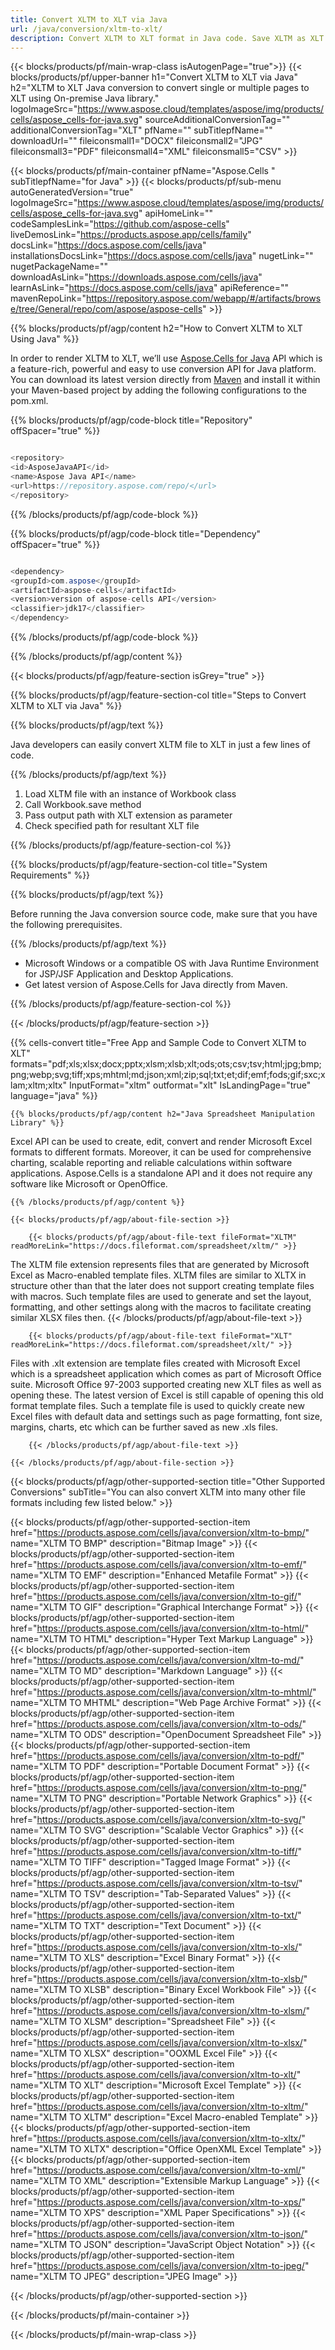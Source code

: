 ```yaml
---
title: Convert XLTM to XLT via Java 
url: /java/conversion/xltm-to-xlt/
description: Convert XLTM to XLT format in Java code. Save XLTM as XLT using Java.
---
```


{{< blocks/products/pf/main-wrap-class isAutogenPage="true">}}
{{< blocks/products/pf/upper-banner h1="Convert XLTM to XLT via Java" h2="XLTM to XLT Java conversion to convert single or multiple pages to XLT using On-premise Java library." logoImageSrc="https://www.aspose.cloud/templates/aspose/img/products/cells/aspose_cells-for-java.svg" sourceAdditionalConversionTag="" additionalConversionTag="XLT" pfName="" subTitlepfName="" downloadUrl="" fileiconsmall1="DOCX" fileiconsmall2="JPG" fileiconsmall3="PDF" fileiconsmall4="XML" fileiconsmall5="CSV" >}}

{{< blocks/products/pf/main-container pfName="Aspose.Cells " subTitlepfName="for Java" >}}
{{< blocks/products/pf/sub-menu autoGeneratedVersion="true" logoImageSrc="https://www.aspose.cloud/templates/aspose/img/products/cells/aspose_cells-for-java.svg" apiHomeLink="" codeSamplesLink="https://github.com/aspose-cells" liveDemosLink="https://products.aspose.app/cells/family" docsLink="https://docs.aspose.com/cells/java" installationsDocsLink="https://docs.aspose.com/cells/java" nugetLink="" nugetPackageName="" downloadAsLink="https://downloads.aspose.com/cells/java" learnAsLink="https://docs.aspose.com/cells/java" apiReference="" mavenRepoLink="https://repository.aspose.com/webapp/#/artifacts/browse/tree/General/repo/com/aspose/aspose-cells" >}}

{{% blocks/products/pf/agp/content h2="How to Convert XLTM to XLT Using Java" %}}

 In order to render XLTM to XLT, we’ll use
 [Aspose.Cells for Java](https://products.aspose.com/cells/java) 
 API which is a feature-rich, powerful and easy to use conversion API for Java platform. You can download its latest version directly from
 [Maven](https://repository.aspose.com/webapp/#/artifacts/browse/tree/General/repo/com/aspose/aspose-cells) 
 and install it within your Maven-based project by adding the following configurations to the pom.xml.

{{% blocks/products/pf/agp/code-block title="Repository" offSpacer="true" %}}

```cs

<repository>
<id>AsposeJavaAPI</id>
<name>Aspose Java API</name>
<url>https://repository.aspose.com/repo/</url>
</repository>

```

{{% /blocks/products/pf/agp/code-block %}}

{{% blocks/products/pf/agp/code-block title="Dependency" offSpacer="true" %}}

```cs

<dependency>
<groupId>com.aspose</groupId>
<artifactId>aspose-cells</artifactId>
<version>version of aspose-cells API</version>
<classifier>jdk17</classifier>
</dependency>

```

{{% /blocks/products/pf/agp/code-block %}}

{{% /blocks/products/pf/agp/content %}}

{{< blocks/products/pf/agp/feature-section isGrey="true" >}}

{{% blocks/products/pf/agp/feature-section-col title="Steps to Convert XLTM to XLT via Java" %}}

{{% blocks/products/pf/agp/text %}}

 Java developers can easily convert XLTM file to XLT in just a few lines of code.

{{% /blocks/products/pf/agp/text %}}

1.  Load XLTM file with an instance of Workbook class
1.  Call Workbook.save method
1.  Pass output path with XLT extension as parameter
1.  Check specified path for resultant XLT file

{{% /blocks/products/pf/agp/feature-section-col %}}

{{% blocks/products/pf/agp/feature-section-col title="System Requirements" %}}

{{% blocks/products/pf/agp/text %}}

 Before running the Java conversion source code, make sure that you have the following prerequisites.

{{% /blocks/products/pf/agp/text %}}

- Microsoft Windows or a compatible OS with Java Runtime Environment for JSP/JSF Application and Desktop Applications.
- Get latest version of Aspose.Cells for Java directly from Maven.

{{% /blocks/products/pf/agp/feature-section-col %}}

{{< /blocks/products/pf/agp/feature-section >}}

{{% cells-convert title="Free App and Sample Code to Convert XLTM to XLT" formats="pdf;xls;xlsx;docx;pptx;xlsm;xlsb;xlt;ods;ots;csv;tsv;html;jpg;bmp;png;webp;svg;tiff;xps;mhtml;md;json;xml;zip;sql;txt;et;dif;emf;fods;gif;sxc;xlam;xltm;xltx" InputFormat="xltm" outformat="xlt" IsLandingPage="true" language="java" %}}

<!-- aboutfile Starts -->

    {{% blocks/products/pf/agp/content h2="Java Spreadsheet Manipulation Library" %}}

 Excel API can be used to create, edit, convert and render Microsoft Excel formats to different formats. Moreover, it can be used for comprehensive charting, scalable reporting and reliable calculations within software applications. Aspose.Cells is a standalone API and it does not require any software like Microsoft or OpenOffice.  

    {{% /blocks/products/pf/agp/content %}}

    {{< blocks/products/pf/agp/about-file-section >}}

        {{< blocks/products/pf/agp/about-file-text fileFormat="XLTM" readMoreLink="https://docs.fileformat.com/spreadsheet/xltm/" >}}
The XLTM file extension represents files that are generated by Microsoft Excel as Macro-enabled template files. XLTM files are similar to XLTX in structure other than that the later does not support creating template files with macros. Such template files are used to generate and set the layout, formatting, and other settings along with the macros to facilitate creating similar XLSX files then.
        {{< /blocks/products/pf/agp/about-file-text >}}

        {{< blocks/products/pf/agp/about-file-text fileFormat="XLT" readMoreLink="https://docs.fileformat.com/spreadsheet/xlt/" >}}
Files with .xlt extension are template files created with Microsoft Excel which is a spreadsheet application which comes as part of Microsoft Office suite. Microsoft Office 97-2003 supported creating new XLT files as well as opening these. The latest version of Excel is still capable of opening this old format template files. Such a template file is used to quickly create new Excel files with default data and settings such as page formatting, font size, margins, charts, etc which can be further saved as new .xls files.

        {{< /blocks/products/pf/agp/about-file-text >}}

    {{< /blocks/products/pf/agp/about-file-section >}}

<!-- aboutfile Ends -->

{{< blocks/products/pf/agp/other-supported-section title="Other Supported Conversions" subTitle="You can also convert XLTM into many other file formats including few listed below." >}}

{{< blocks/products/pf/agp/other-supported-section-item href="https://products.aspose.com/cells/java/conversion/xltm-to-bmp/" name="XLTM TO BMP" description="Bitmap Image" >}}
{{< blocks/products/pf/agp/other-supported-section-item href="https://products.aspose.com/cells/java/conversion/xltm-to-emf/" name="XLTM TO EMF" description="Enhanced Metafile Format" >}}
{{< blocks/products/pf/agp/other-supported-section-item href="https://products.aspose.com/cells/java/conversion/xltm-to-gif/" name="XLTM TO GIF" description="Graphical Interchange Format" >}}
{{< blocks/products/pf/agp/other-supported-section-item href="https://products.aspose.com/cells/java/conversion/xltm-to-html/" name="XLTM TO HTML" description="Hyper Text Markup Language" >}}
{{< blocks/products/pf/agp/other-supported-section-item href="https://products.aspose.com/cells/java/conversion/xltm-to-md/" name="XLTM TO MD" description="Markdown Language" >}}
{{< blocks/products/pf/agp/other-supported-section-item href="https://products.aspose.com/cells/java/conversion/xltm-to-mhtml/" name="XLTM TO MHTML" description="Web Page Archive Format" >}}
{{< blocks/products/pf/agp/other-supported-section-item href="https://products.aspose.com/cells/java/conversion/xltm-to-ods/" name="XLTM TO ODS" description="OpenDocument Spreadsheet File" >}}
{{< blocks/products/pf/agp/other-supported-section-item href="https://products.aspose.com/cells/java/conversion/xltm-to-pdf/" name="XLTM TO PDF" description="Portable Document Format" >}}
{{< blocks/products/pf/agp/other-supported-section-item href="https://products.aspose.com/cells/java/conversion/xltm-to-png/" name="XLTM TO PNG" description="Portable Network Graphics" >}}
{{< blocks/products/pf/agp/other-supported-section-item href="https://products.aspose.com/cells/java/conversion/xltm-to-svg/" name="XLTM TO SVG" description="Scalable Vector Graphics" >}}
{{< blocks/products/pf/agp/other-supported-section-item href="https://products.aspose.com/cells/java/conversion/xltm-to-tiff/" name="XLTM TO TIFF" description="Tagged Image Format" >}}
{{< blocks/products/pf/agp/other-supported-section-item href="https://products.aspose.com/cells/java/conversion/xltm-to-tsv/" name="XLTM TO TSV" description="Tab-Separated Values" >}}
{{< blocks/products/pf/agp/other-supported-section-item href="https://products.aspose.com/cells/java/conversion/xltm-to-txt/" name="XLTM TO TXT" description="Text Document" >}}
{{< blocks/products/pf/agp/other-supported-section-item href="https://products.aspose.com/cells/java/conversion/xltm-to-xls/" name="XLTM TO XLS" description="Excel Binary Format" >}}
{{< blocks/products/pf/agp/other-supported-section-item href="https://products.aspose.com/cells/java/conversion/xltm-to-xlsb/" name="XLTM TO XLSB" description="Binary Excel Workbook File" >}}
{{< blocks/products/pf/agp/other-supported-section-item href="https://products.aspose.com/cells/java/conversion/xltm-to-xlsm/" name="XLTM TO XLSM" description="Spreadsheet File" >}}
{{< blocks/products/pf/agp/other-supported-section-item href="https://products.aspose.com/cells/java/conversion/xltm-to-xlsx/" name="XLTM TO XLSX" description="OOXML Excel File" >}}
{{< blocks/products/pf/agp/other-supported-section-item href="https://products.aspose.com/cells/java/conversion/xltm-to-xlt/" name="XLTM TO XLT" description="Microsoft Excel Template" >}}
{{< blocks/products/pf/agp/other-supported-section-item href="https://products.aspose.com/cells/java/conversion/xltm-to-xltm/" name="XLTM TO XLTM" description="Excel Macro-enabled Template" >}}
{{< blocks/products/pf/agp/other-supported-section-item href="https://products.aspose.com/cells/java/conversion/xltm-to-xltx/" name="XLTM TO XLTX" description="Office OpenXML Excel Template" >}}
{{< blocks/products/pf/agp/other-supported-section-item href="https://products.aspose.com/cells/java/conversion/xltm-to-xml/" name="XLTM TO XML" description="Extensible Markup Language" >}}
{{< blocks/products/pf/agp/other-supported-section-item href="https://products.aspose.com/cells/java/conversion/xltm-to-xps/" name="XLTM TO XPS" description="XML Paper Specifications" >}}
{{< blocks/products/pf/agp/other-supported-section-item href="https://products.aspose.com/cells/java/conversion/xltm-to-json/" name="XLTM TO JSON" description="JavaScript Object Notation" >}}
{{< blocks/products/pf/agp/other-supported-section-item href="https://products.aspose.com/cells/java/conversion/xltm-to-jpeg/" name="XLTM TO JPEG" description="JPEG Image" >}}

{{< /blocks/products/pf/agp/other-supported-section >}}

{{< /blocks/products/pf/main-container >}}
    
{{< /blocks/products/pf/main-wrap-class >}}
